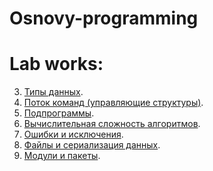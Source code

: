 # Osnovy-programming


# Lab works:

3. [Типы данных]().
4. [Поток команд (управляющие структуры)]().
5. [Подпрограммы]().
6. [Вычислительная сложность алгоритмов]().
7. [Ошибки и исключения]().
8. [Файлы и сериализация данных]().
9. [Модули и пакеты]().
